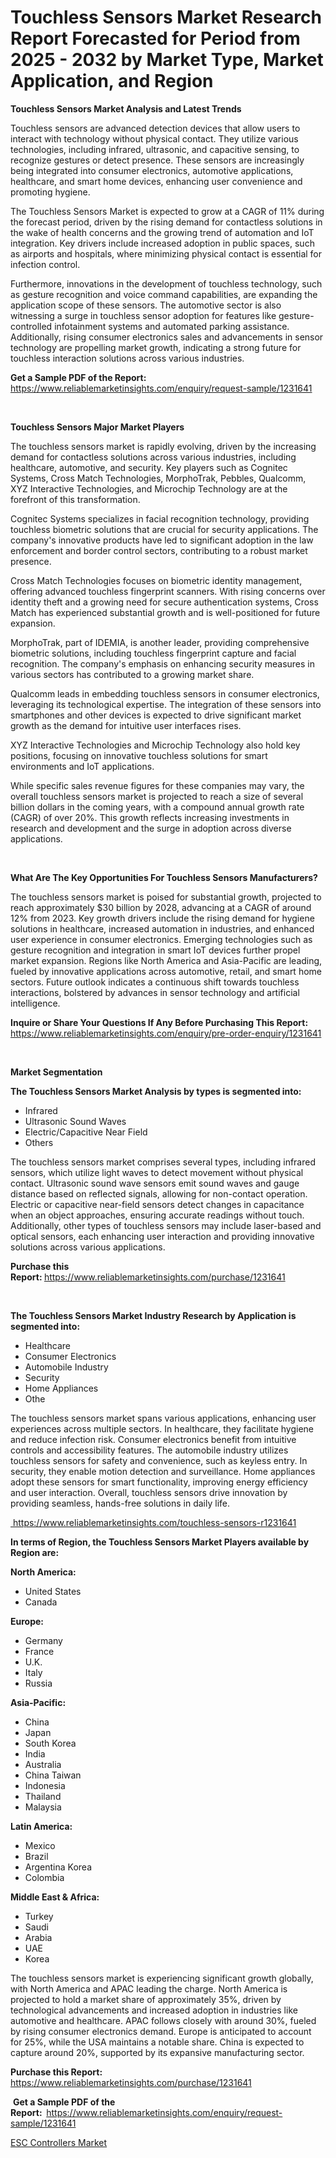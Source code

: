 <p><h1>Touchless Sensors Market Research Report Forecasted for Period from 2025 -  2032 by Market Type, Market Application, and Region</h1></p><p><strong>Touchless Sensors Market Analysis and Latest Trends</strong></p>
<p><p>Touchless sensors are advanced detection devices that allow users to interact with technology without physical contact. They utilize various technologies, including infrared, ultrasonic, and capacitive sensing, to recognize gestures or detect presence. These sensors are increasingly being integrated into consumer electronics, automotive applications, healthcare, and smart home devices, enhancing user convenience and promoting hygiene.</p><p>The Touchless Sensors Market is expected to grow at a CAGR of 11% during the forecast period, driven by the rising demand for contactless solutions in the wake of health concerns and the growing trend of automation and IoT integration. Key drivers include increased adoption in public spaces, such as airports and hospitals, where minimizing physical contact is essential for infection control. </p><p>Furthermore, innovations in the development of touchless technology, such as gesture recognition and voice command capabilities, are expanding the application scope of these sensors. The automotive sector is also witnessing a surge in touchless sensor adoption for features like gesture-controlled infotainment systems and automated parking assistance. Additionally, rising consumer electronics sales and advancements in sensor technology are propelling market growth, indicating a strong future for touchless interaction solutions across various industries.</p></p>
<p><strong>Get a Sample PDF of the Report:&nbsp;</strong> <a href="https://www.reliablemarketinsights.com/enquiry/request-sample/1231641?utm_campaign=2248&utm_medium=2&utm_source=Github&utm_content=ia&utm_term=11022025&utm_id=touchless-sensors">https://www.reliablemarketinsights.com/enquiry/request-sample/1231641</a></p>
<p>&nbsp;</p>
<p><strong>Touchless Sensors Major Market Players</strong></p>
<p><p>The touchless sensors market is rapidly evolving, driven by the increasing demand for contactless solutions across various industries, including healthcare, automotive, and security. Key players such as Cognitec Systems, Cross Match Technologies, MorphoTrak, Pebbles, Qualcomm, XYZ Interactive Technologies, and Microchip Technology are at the forefront of this transformation.</p><p>Cognitec Systems specializes in facial recognition technology, providing touchless biometric solutions that are crucial for security applications. The company's innovative products have led to significant adoption in the law enforcement and border control sectors, contributing to a robust market presence.</p><p>Cross Match Technologies focuses on biometric identity management, offering advanced touchless fingerprint scanners. With rising concerns over identity theft and a growing need for secure authentication systems, Cross Match has experienced substantial growth and is well-positioned for future expansion.</p><p>MorphoTrak, part of IDEMIA, is another leader, providing comprehensive biometric solutions, including touchless fingerprint capture and facial recognition. The company's emphasis on enhancing security measures in various sectors has contributed to a growing market share.</p><p>Qualcomm leads in embedding touchless sensors in consumer electronics, leveraging its technological expertise. The integration of these sensors into smartphones and other devices is expected to drive significant market growth as the demand for intuitive user interfaces rises.</p><p>XYZ Interactive Technologies and Microchip Technology also hold key positions, focusing on innovative touchless solutions for smart environments and IoT applications.</p><p>While specific sales revenue figures for these companies may vary, the overall touchless sensors market is projected to reach a size of several billion dollars in the coming years, with a compound annual growth rate (CAGR) of over 20%. This growth reflects increasing investments in research and development and the surge in adoption across diverse applications.</p></p>
<p>&nbsp;</p>
<p><strong>What Are The Key Opportunities For Touchless Sensors Manufacturers?</strong></p>
<p><p>The touchless sensors market is poised for substantial growth, projected to reach approximately $30 billion by 2028, advancing at a CAGR of around 12% from 2023. Key growth drivers include the rising demand for hygiene solutions in healthcare, increased automation in industries, and enhanced user experience in consumer electronics. Emerging technologies such as gesture recognition and integration in smart IoT devices further propel market expansion. Regions like North America and Asia-Pacific are leading, fueled by innovative applications across automotive, retail, and smart home sectors. Future outlook indicates a continuous shift towards touchless interactions, bolstered by advances in sensor technology and artificial intelligence.</p></p>
<p><strong>Inquire or Share Your Questions If Any Before Purchasing This Report:</strong> <a href="https://www.reliablemarketinsights.com/enquiry/pre-order-enquiry/1231641?utm_campaign=2248&utm_medium=2&utm_source=Github&utm_content=ia&utm_term=11022025&utm_id=touchless-sensors">https://www.reliablemarketinsights.com/enquiry/pre-order-enquiry/1231641</a></p>
<p>&nbsp;</p>
<p><strong>Market Segmentation</strong></p>
<p><strong>The Touchless Sensors Market Analysis by types is segmented into:</strong></p>
<p><ul><li>Infrared</li><li>Ultrasonic Sound Waves</li><li>Electric/Capacitive Near Field</li><li>Others</li></ul></p>
<p><p>The touchless sensors market comprises several types, including infrared sensors, which utilize light waves to detect movement without physical contact. Ultrasonic sound wave sensors emit sound waves and gauge distance based on reflected signals, allowing for non-contact operation. Electric or capacitive near-field sensors detect changes in capacitance when an object approaches, ensuring accurate readings without touch. Additionally, other types of touchless sensors may include laser-based and optical sensors, each enhancing user interaction and providing innovative solutions across various applications.</p></p>
<p><strong>Purchase this Report:&nbsp;</strong><a href="https://www.reliablemarketinsights.com/purchase/1231641?utm_campaign=2248&utm_medium=2&utm_source=Github&utm_content=ia&utm_term=11022025&utm_id=touchless-sensors">https://www.reliablemarketinsights.com/purchase/1231641</a></p>
<p>&nbsp;</p>
<p><strong>The Touchless Sensors Market Industry Research by Application is segmented into:</strong></p>
<p><ul><li>Healthcare</li><li>Consumer Electronics</li><li>Automobile Industry</li><li>Security</li><li>Home Appliances</li><li>Othe</li></ul></p>
<p><p>The touchless sensors market spans various applications, enhancing user experiences across multiple sectors. In healthcare, they facilitate hygiene and reduce infection risk. Consumer electronics benefit from intuitive controls and accessibility features. The automobile industry utilizes touchless sensors for safety and convenience, such as keyless entry. In security, they enable motion detection and surveillance. Home appliances adopt these sensors for smart functionality, improving energy efficiency and user interaction. Overall, touchless sensors drive innovation by providing seamless, hands-free solutions in daily life.</p></p>
<p><a href="https://www.reliablemarketinsights.com/touchless-sensors-r1231641?utm_campaign=2248&utm_medium=2&utm_source=Github&utm_content=ia&utm_term=11022025&utm_id=touchless-sensors">&nbsp;https://www.reliablemarketinsights.com/touchless-sensors-r1231641</a></p>
<p><strong>In terms of Region, the Touchless Sensors Market Players available by Region are:</strong></p>
<p>
    <p> <strong> North America: </strong>
        <ul>
            <li>United States</li>
            <li>Canada</li>
        </ul>
        </p> 
    <p> <strong> Europe: </strong>
        <ul>
            <li>Germany</li>
            <li>France</li>
            <li>U.K.</li>
            <li>Italy</li>
            <li>Russia</li>
        </ul>
        </p> 
    <p> <strong> Asia-Pacific: </strong>
        <ul>
            <li>China</li>
            <li>Japan</li>
            <li>South Korea</li>
            <li>India</li>
            <li>Australia</li>
            <li>China Taiwan</li>
            <li>Indonesia</li>
            <li>Thailand</li>
            <li>Malaysia</li>
        </ul>
        </p> 
    <p> <strong> Latin America: </strong>
        <ul>
            <li>Mexico</li>
            <li>Brazil</li>
            <li>Argentina Korea</li>
            <li>Colombia</li>
        </ul>
        </p> 
    <p> <strong> Middle East & Africa: </strong>
        <ul>
            <li>Turkey</li>
            <li>Saudi</li>
            <li>Arabia</li>
            <li>UAE</li>
            <li>Korea</li>
        </ul>
    </p>
    </p>
<p><p>The touchless sensors market is experiencing significant growth globally, with North America and APAC leading the charge. North America is projected to hold a market share of approximately 35%, driven by technological advancements and increased adoption in industries like automotive and healthcare. APAC follows closely with around 30%, fueled by rising consumer electronics demand. Europe is anticipated to account for 25%, while the USA maintains a notable share. China is expected to capture around 20%, supported by its expansive manufacturing sector.</p></p>
<p><strong>Purchase this Report: </strong><a href="https://www.reliablemarketinsights.com/purchase/1231641?utm_campaign=2248&utm_medium=2&utm_source=Github&utm_content=ia&utm_term=11022025&utm_id=touchless-sensors">https://www.reliablemarketinsights.com/purchase/1231641</a></p>
<p>&nbsp;<strong>Get a Sample PDF of the Report:&nbsp;&nbsp;</strong><a href="https://www.reliablemarketinsights.com/enquiry/request-sample/1231641?utm_campaign=2248&utm_medium=2&utm_source=Github&utm_content=ia&utm_term=11022025&utm_id=touchless-sensors">https://www.reliablemarketinsights.com/enquiry/request-sample/1231641</a></p>
<p><strong></strong></p>
<p><p><a href="https://github.com/antonioc6hal/Market-Research-Report-List-1/blob/main/esc-controllers-market.md?utm_campaign=2248&utm_medium=2&utm_source=Github&utm_content=ia&utm_term=11022025&utm_id=touchless-sensors">ESC Controllers Market</a></p></p>